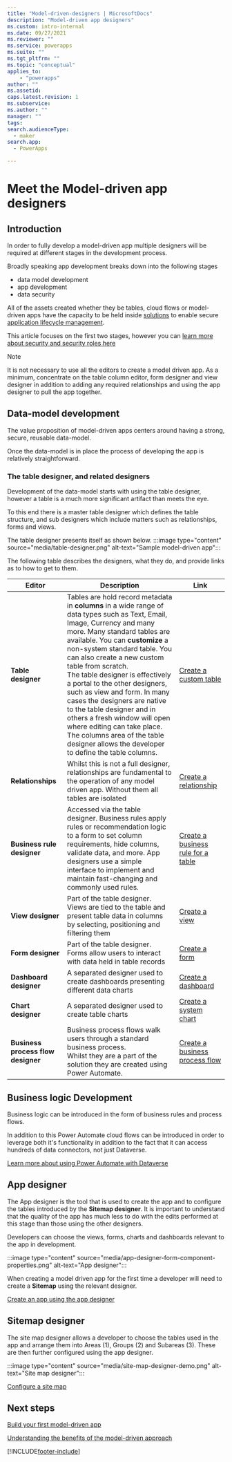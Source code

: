 ```yaml
---
title: "Model-driven-designers | MicrosoftDocs"
description: "Model-driven app designers"
ms.custom: intro-internal
ms.date: 09/27/2021
ms.reviewer: ""
ms.service: powerapps
ms.suite: ""
ms.tgt_pltfrm: ""
ms.topic: "conceptual"
applies_to: 
    - "powerapps"
author: ""
ms.assetid: 
caps.latest.revision: 1
ms.subservice: 
ms.author: ""
manager: ""
tags: 
search.audienceType: 
  - maker
search.app: 
  - PowerApps

---
```

# Meet the Model-driven app designers

## Introduction

In order to fully develop a model-driven app multiple designers will be required at different stages in the development process.

Broadly speaking app development breaks down into the following stages

- data model development
- app development
- data security

All of the assets created whether they be tables, cloud flows or model-driven apps have the capacity to be held inside [solutions](model-driven-app-glossary.md#solution) to enable secure [application lifecycle management](model-driven-app-glossary.md#application-lifecycle-management).

This article focuses on the first two stages, however you can [learn more about security and security roles here](https://docs.microsoft.com/en-us/power-platform/admin/wp-security)

>[!NOTE]
> It is not necessary to use all the editors to create a model driven app.  As a minimum, concentrate on the table column editor, form designer and view designer in addition to adding any required relationships and using the app designer to pull the app together.

## Data-model development

The value proposition of model-driven apps centers around having a strong, secure, reusable data-model.

Once the data-model is in place the process of developing the app is relatively straightforward.

### The table designer, and related designers

Development of the data-model starts with using the table designer, however a table is a much more significant artifact than meets the eye.

To this end there is a master table designer which defines the table structure, and sub designers which include matters such as relationships, forms and views.

The table designer presents itself as shown below.
:::image type="content" source="media/table-designer.png" alt-text="Sample model-driven app":::

The following table describes the designers, what they do, and provide links as to how to get to them.

|Editor|Description|Link|
|--------------|---------------|---------------|
|**Table designer**|Tables are hold record metadata in **columns** in a wide range of data types such as Text, Email, Image, Currency and many more. Many standard tables are available. You can **customize** a non-system standard table. You can also create a new custom table from scratch.<br>The table designer is effectively a portal to the other designers, such as view and form.  In many cases the designers are native to the table designer and in others a fresh window will open where editing can take place.<br>The columns area of the table designer allows the developer to define the table columns.|[Create a custom table](../../maker/data-platform/data-platform-create-entity) 
|**Relationships**|Whilst this is not a full designer, relationships are fundamental to the operation of any model driven app.  Without them all tables are isolated|[Create a relationship](../../maker/data-platform/data-platform-entity-lookup)
|**Business rule designer**|Accessed via the table designer. Business rules apply rules or recommendation logic to a form to set column requirements, hide columns, validate data, and more. App designers use a simple interface to implement and maintain fast-changing and commonly used rules.|[Create a business rule for a table](../../maker/data-platform/data-platform-create-business-rule)
|**View designer**|Part of the table designer.  Views are tied to the table and present table data in columns by selecting, positioning and filtering them|[Create a view](create-edit-views-app-designer.md)  
|**Form designer**|Part of the table designer. Forms allow users to interact with data held in table records|[Create a form](create-and-edit-forms)
|**Dashboard designer**|A separated designer used to create dashboards presenting different data charts|[Create a dashboard](create-edit-dashboards.md)
|**Chart designer**|A separated designer used to create table charts|[Create a system chart](create-edit-system-chart)
|**Business process flow designer**|Business process flows walk users through a standard business process. <br>Whilst they are a part of the solution they are created using Power Automate.|[Create a business process flow](https://docs.microsoft.com/en-us/power-automate/create-business-process-flow)

## Business logic Development

Business logic can be introduced in the form of business rules and process flows.

In addition to this Power Automate cloud flows can be introduced in order to leverage both it's functionality in addition to the fact that it can access hundreds of data connectors, not just Dataverse.

[Learn more about using Power Automate with Dataverse ](https://docs.microsoft.com/en-us/power-automate/dataverse/overview)

## App designer

The App designer is the tool that is used to create the app and to configure the tables introduced by the **Sitemap designer**.  It is important to understand that the quality of the app has much less to do with the edits performed at this stage than those using the other designers.

Developers can choose the views, forms, charts and dashboards relevant to the app in development.

   :::image type="content" source="media/app-designer-form-component-properties.png" alt-text="App designer":::

When creating a model driven app for the first time a developer will need to create a **Sitemap** using the relevant designer.

[Create an app using the app designer](create-edit-app.md)

## Sitemap designer

The site map designer allows a developer to choose the tables used in the app and arrange them into Areas (1), Groups (2) and Subareas (3).  These are then further configured using the app designer.

   :::image type="content" source="media/site-map-designer-demo.png" alt-text="Site map designer":::

[Configure a site map](create-site-map-app.md)

## Next steps

[Build your first model-driven app](build-first-model-driven-app.md)

[Understanding the benefits of the model-driven approach](app-value-proposition.md)

[!INCLUDE[footer-include](../../includes/footer-banner.md)]